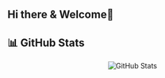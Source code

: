 ## Hi there & Welcome👋

## 📊 GitHub Stats

<div align="center">
    <img src="https://github-readme-stats.vercel.app/api?username=mg-cloudflow&show_icons=true&theme=dark" alt="GitHub Stats" />
</div>


<!--
**MG-Cloudflow/MG-Cloudflow** is a ✨ _special_ ✨ repository because its `README.md` (this file) appears on your GitHub profile.

Here are some ideas to get you started:

- 🔭 I’m currently working on ...
- 🌱 I’m currently learning ...
- 👯 I’m looking to collaborate on ...
- 🤔 I’m looking for help with ...
- 💬 Ask me about ...
- 📫 How to reach me: ...
- 😄 Pronouns: ...
- ⚡ Fun fact: ...
-->
